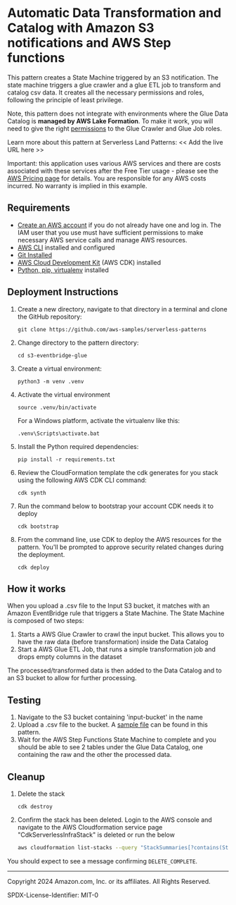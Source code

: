 # Automatic Data Transformation and Catalog with Amazon S3 notifications and AWS Step functions

This pattern creates a State Machine triggered by an S3 notification. The state machine triggers a glue crawler and a glue ETL job to transform and catalog csv data. It creates all the necessary permissions and roles, following the principle of least privilege. 

Note, this pattern does not integrate with environments where the Glue Data Catalog is **managed by AWS Lake Formation**. To make it work, you will need to give the right [permissions](https://repost.aws/knowledge-center/glue-insufficient-lakeformation-permissions) to the Glue Crawler and Glue Job roles.

Learn more about this pattern at Serverless Land Patterns: << Add the live URL here >>

Important: this application uses various AWS services and there are costs associated with these services after the Free Tier usage - please see the [AWS Pricing page](https://aws.amazon.com/pricing/) for details. You are responsible for any AWS costs incurred. No warranty is implied in this example.

## Requirements

* [Create an AWS account](https://portal.aws.amazon.com/gp/aws/developer/registration/index.html) if you do not already have one and log in. The IAM user that you use must have sufficient permissions to make necessary AWS service calls and manage AWS resources.
* [AWS CLI](https://docs.aws.amazon.com/cli/latest/userguide/install-cliv2.html) installed and configured
* [Git Installed](https://git-scm.com/book/en/v2/Getting-Started-Installing-Git)
* [AWS Cloud Development Kit](https://docs.aws.amazon.com/cdk/v2/guide/home.html) (AWS CDK) installed
* [Python, pip, virtualenv](https://docs.aws.amazon.com/cdk/latest/guide/work-with-cdk-python.html) installed

## Deployment Instructions

1. Create a new directory, navigate to that directory in a terminal and clone the GitHub repository:
    ``` 
    git clone https://github.com/aws-samples/serverless-patterns
    ```
1. Change directory to the pattern directory:
    ```
    cd s3-eventbridge-glue
    ```
1. Create a virtual environment:
    ```
    python3 -m venv .venv
    ```
1. Activate the virtual environment
   ```
   source .venv/bin/activate
   ```
   For a Windows platform, activate the virtualenv like this:
   ```
   .venv\Scripts\activate.bat
1. Install the Python required dependencies:
   ```
   pip install -r requirements.txt
   ```
6. Review the CloudFormation template the cdk generates for you stack using the following AWS CDK CLI command:
   ```
   cdk synth
   ```
7. Run the command below to bootstrap your account CDK needs it to deploy
    ```
    cdk bootstrap
    ```
8. From the command line, use CDK to deploy the AWS resources for the pattern. You'll be prompted to approve security related changes during the deployment.
    ```
    cdk deploy
    ```

## How it works

When you upload a .csv file to the Input S3 bucket, it matches with an Amazon EventBridge rule that triggers a State Machine. The State Machine is composed of two steps:

1. Starts a AWS Glue Crawler to crawl the input bucket. This allows you to have the raw data (before transformation) inside the Data Catalog
2. Start a AWS Glue ETL Job, that runs a simple transformation job and drops empty columns in the dataset

The processed/transformed data is then added to the Data Catalog and to an S3 bucket to allow for further processing.

## Testing

1. Navigate to the S3 bucket containing 'input-bucket' in the name
2. Upload a .csv file to the bucket. A [sample file](./sample_data/sample_dataset.csv) can be found in this pattern.
3. Wait for the AWS Step Functions State Machine to complete and you should be able to see 2 tables under the Glue Data Catalog, one containing the raw and the other the processed data.

## Cleanup
 
1. Delete the stack
    ```
    cdk destroy
    ```

2. Confirm the stack has been deleted. Login to the AWS console and navigate to the AWS Cloudformation service page "CdkServerlessInfraStack" is deleted or run the below 
    ```bash
    aws cloudformation list-stacks --query "StackSummaries[?contains(StackName,'S3EventbridgeGluecrawlerStack')].StackStatus"
    ```

You should expect to see a message confirming `DELETE_COMPLETE`.

----
Copyright 2024 Amazon.com, Inc. or its affiliates. All Rights Reserved.

SPDX-License-Identifier: MIT-0
